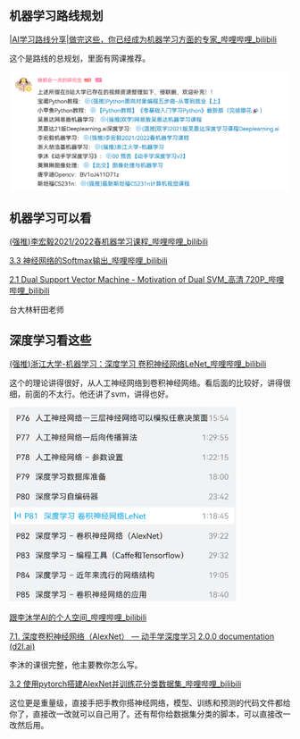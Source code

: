 ## 机器学习路线规划

[|AI学习路线分享|做完这些，你已经成为机器学习方面的专家\_哔哩哔哩_bilibili](https://www.bilibili.com/video/BV16341177c1/?vd_source=5ed8eb14651adefbf97fd6f8c41c1ca)

这个是路线的总规划，里面有网课推荐。

<img src="assets/image-20230729205419746.png" alt="image-20230729205419746" style="zoom:67%;" />





## 机器学习可以看

[(强推)李宏毅2021/2022春机器学习课程_哔哩哔哩_bilibili](https://www.bilibili.com/video/BV1Wv411h7kN/?spm_id_from=333.337.search-card.all.click&vd_source=5ed8eb14651ad8efbf97fd6f8c41c1ca)



[3.3 神经网络的Softmax输出_哔哩哔哩_bilibili](https://www.bilibili.com/video/BV1Pa411X76s/?p=67&spm_id_from=pageDriver&vd_source=5ed8eb14651ad8efbf97fd6f8c41c1ca)



[2.1 Dual Support Vector Machine - Motivation of Dual SVM_高清 720P_哔哩哔哩_bilibili](https://www.bilibili.com/video/BV1Mv411u7q1/?p=6&vd_source=5ed8eb14651ad8efbf97fd6f8c41c1ca)

台大林轩田老师







## 深度学习看这些

[(强推)浙江大学-机器学习：深度学习 卷积神经网络LeNet\_哔哩哔哩_bilibili](https://www.bilibili.com/video/BV1qf4y1x7kB/?p=81&vd_source=5ed8eb14651ad8efbf97fd6f8c41c1ca)

这个的理论讲得很好，从人工神经网络到卷积神经网络。看后面的比较好，讲得很细，前面的不太行。他还讲了svm，讲得也好。

<img src="assets/image-20230729204827860.png" alt="image-20230729204827860" style="zoom: 67%;" />



[跟李沐学AI的个人空间\_哔哩哔哩_bilibili](https://space.bilibili.com/1567748478/channel/seriesdetail?sid=358497)

[7.1. 深度卷积神经网络（AlexNet） — 动手学深度学习 2.0.0 documentation (d2l.ai)](https://zh.d2l.ai/chapter_convolutional-modern/alexnet.html)

李沐的课很完整，他主要教你怎么写。



[3.2 使用pytorch搭建AlexNet并训练花分类数据集\_哔哩哔哩_bilibili](https://www.bilibili.com/video/BV1W7411T7qc/?spm_id_from=333.788&vd_source=5ed8eb14651ad8efbf97fd6f8c41c1ca)

这位更是重量级，直接手把手教你搭神经网络，模型、训练和预测的代码文件都给你了，直接改一改就可以自己用了。还有帮你给数据集分类的脚本，可以直接改一改然后用。



